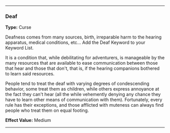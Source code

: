 ___
### Deaf
__Type:__ Curse

Deafness comes from many sources, birth, irreparable harm to the hearing apparatus, medical conditions, etc… Add the Deaf Keyword to your Keyword List.

It is a condition that, while debilitating for adventurers, is manageable by the many resources that are available to ease communication between those that hear and those that don't, that is, if the hearing companions bothered to learn said resources.

People tend to treat the deaf with varying degrees of condescending behavior, some treat them as children, while others express annoyance at the fact they can't hear (all the while vehemently denying any chance they have to learn other means of communication with them). Fortunately, every rule has their exceptions, and those afflicted with muteness can always find people who treat them on equal footing.

__Effect Value:__ Medium

___